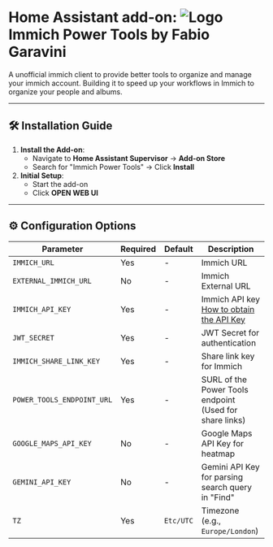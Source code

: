 # Home Assistant add-on: ![Logo](https://github.com/varun-raj/immich-power-tools/raw/main/public/favicon-32x32.png) Immich Power Tools by Fabio Garavini

A unofficial immich client to provide better tools to organize and manage your immich account. Building it to speed up your workflows in Immich to organize your people and albums.

---

## 🛠 Installation Guide

1. **Install the Add-on**:
   - Navigate to **Home Assistant Supervisor** → **Add-on Store**
   - Search for "Immich Power Tools" → Click **Install**
1. **Initial Setup**:
   - Start the add-on
   - Click **OPEN WEB UI**

---

## ⚙️ Configuration Options

| Parameter | Required | Default | Description |
|-----------|----------|---------|-------------|
| `IMMICH_URL`    | Yes       | -     | Immich URL |
| `EXTERNAL_IMMICH_URL`    | No       | -     | Immich External URL |
| `IMMICH_API_KEY`    | Yes       | -     | Immich API key [How to obtain the API Key](https://immich.app/docs/features/command-line-interface/#obtain-the-api-key) |
| `JWT_SECRET`    | Yes       | -     | JWT Secret for authentication |
| `IMMICH_SHARE_LINK_KEY`    | Yes       | -     | Share link key for Immich |
| `POWER_TOOLS_ENDPOINT_URL`    | Yes       | -     | SURL of the Power Tools endpoint (Used for share links) |
| `GOOGLE_MAPS_API_KEY`    | No       | -     | Google Maps API Key for heatmap |
| `GEMINI_API_KEY`    | No       | -     | Gemini API Key for parsing search query in "Find" |
| `TZ`      | Yes      | `Etc/UTC`       | Timezone (e.g., `Europe/London`) |
